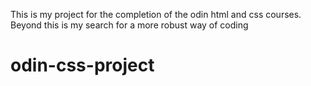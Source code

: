 This is my project for the completion of the odin html and css courses. Beyond this is my search for a more robust way of coding
# odin-css-project